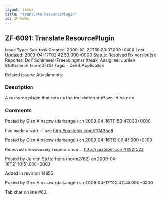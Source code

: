 ```yaml
---
layout: issue
title: "Translate ResourcePlugin"
id: ZF-6091
---
```


ZF-6091: Translate ResourcePlugin
---------------------------------

 Issue Type: Sub-task Created: 2009-03-22T09:28:37.000+0000 Last Updated: 2009-04-17T02:42:53.000+0000 Status: Resolved Fix version(s): 
 Reporter:  Dolf Schimmel (Freeaqingme) (freak)  Assignee:  Jurrien Stutterheim (norm2782)  Tags: - Zend\_Application
 
 Related issues: 
 Attachments: 
### Description

A resource plugin that sets up the translation stuff would be nice.

 

 

### Comments

Posted by Glen Ainscow (darkangel) on 2009-04-16T11:53:47.000+0000

I've made a start -- see <http://pastebin.com/f1ff435e8>

 

 

Posted by Glen Ainscow (darkangel) on 2009-04-16T13:09:45.000+0000

Removed unnecessary require\_once ... <http://pastebin.com/f692f522>

 

 

Posted by Jurrien Stutterheim (norm2782) on 2009-04-16T21:10:51.000+0000

Added in revision 14955

 

 

Posted by Glen Ainscow (darkangel) on 2009-04-17T02:42:48.000+0000

Tab char on line #63.

 

 